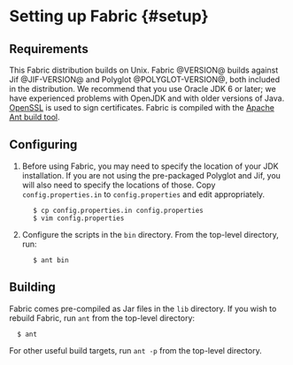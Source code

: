 Setting up Fabric {#setup}
=================

Requirements
------------
This Fabric distribution builds on Unix. Fabric @VERSION@ builds against Jif
@JIF-VERSION@ and Polyglot @POLYGLOT-VERSION@, both included in the
distribution. We recommend that you use Oracle JDK 6 or later; we have
experienced problems with OpenJDK and with older versions of Java.
[OpenSSL](http://www.openssl.org/) is used to sign certificates. Fabric is
compiled with the [Apache Ant build tool](http://ant.apache.org/).


Configuring
-----------
1. Before using Fabric, you may need to specify the location of your JDK
   installation. If you are not using the pre-packaged Polyglot and Jif, you
   will also need to specify the locations of those.  Copy
   `config.properties.in` to `config.properties` and edit appropriately.
~~~
      $ cp config.properties.in config.properties
      $ vim config.properties
~~~
2. Configure the scripts in the `bin` directory. From the top-level
   directory, run:
~~~
      $ ant bin
~~~

Building
--------
Fabric comes pre-compiled as Jar files in the `lib` directory. If you
wish to rebuild Fabric, run `ant` from the top-level directory:
~~~
  $ ant
~~~
For other useful build targets, run `ant -p` from the top-level directory.
